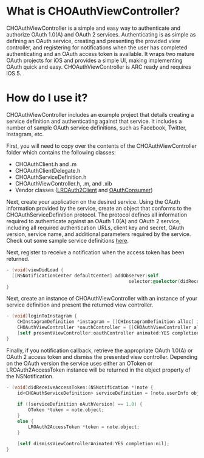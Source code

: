 # What is CHOAuthViewController?

CHOAuthViewController is a simple and easy way to authenticate and authorize OAuth 1.0(A) and OAuth 2 services. Authenticating is as simple as defining an OAuth service, creating and presenting the provided view controller, and registering for notifications when the user has completed authenticating and an OAuth access token is available. It wraps two mature OAuth projects for iOS and provides a simple UI, making implementing OAuth quick and easy. CHOAuthViewController is ARC ready and requires iOS 5.

# How do I use it?

CHOAuthViewController includes an example project that details creating a service definition and authenticating against that service. It includes a number of sample OAuth service definitions, such as Facebook, Twitter, Instagram, etc.

First, you will need to copy over the contents of the CHOAuthViewController folder which contains the following classes:
- CHOAuthClient.h and .m   
- CHOAuthClientDelegate.h   
- CHOAuthServiceDefinition.h   
- CHOAuthViewController.h, .m, and .xib   
- Vendor classes ([LROAuth2Client](https://github.com/drekka/LROAuth2Client) and [OAuthConsumer](https://github.com/colinhumber/oauthconsumer))

Next, create your application on the desired service. Using the OAuth information provided by the service, create an object that conforms to the CHOAuthServiceDefinition protocol. The protocol defines all information required to authenticate against an OAuth 1.0(A) and OAuth 2 service, including all required authentication URLs, client key and secret, OAuth version, service name, and additional parameters required by the service. Check out some sample service definitions [here](https://github.com/colinhumber/CHOAuthViewController/tree/master/Example/CHOAuthViewController/Sample%20Service%20Definitions).

Next, register to receive a notification when the access token has been returned.   

```objective-c
- (void)viewDidLoad {
  [[NSNotificationCenter defaultCenter] addObserver:self 
											 selector:@selector(didReceiveAccessToken:) name:CHOAuthDidReceiveAccessTokenNotification object:nil];
}
```

Next, create an instance of CHOAuthViewController with an instance of your service definition and present the returned view controller.   

```objective-c
- (void)loginToInstagram {
	CHInstagramDefinition *instagram = [[CHInstagramDefinition alloc] init];	// CHInstagramDefinition is a class conforming to the CHOAuthServiceDefinition protocol
	CHOAuthViewController *oauthController = [[CHOAuthViewController alloc] initWithServiceDefinition:service];
	[self presentViewController:oauthController animated:YES completion:nil];
}
```

Finally, if you notification callback, retrieve the appropriate OAuth 1.0(A) or OAuth 2 access token and dismiss the presented view controller. Depending on the OAuth version the service uses either an OToken or LROAuth2AccessToken instance will be returned in the object property of the NSNotification.

```objective-c
- (void)didReceiveAccessToken:(NSNotification *)note {
	id<CHOAuthServiceDefinition> serviceDefinition = [note.userInfo objectForKey:CHServiceDefinitionKey];
		
	if ([serviceDefinition oAuthVersion] == 1.0) {
		OToken *token = note.object;
	}
	else {
		LROAuth2AccessToken *token = note.object;
	}

	[self dismissViewControllerAnimated:YES completion:nil];
}
```